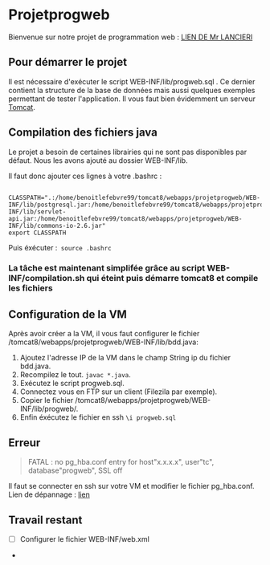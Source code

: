 # Projetprogweb

 Bienvenue sur notre projet de programmation web : [LIEN DE Mr LANCIERI](https://www.iut-info.univ-lille.fr/~lancieri/cours/progweb/)

## Pour démarrer le projet 

 Il est nécessaire d'exécuter le script WEB-INF/lib/progweb.sql . 
 Ce dernier contient la structure de la base de données mais aussi quelques exemples permettant de tester l'application.
 Il vous faut bien évidemment un serveur [Tomcat](https://tomcat.apache.org/download-70.cgi). 

## Compilation des fichiers java

 Le projet a besoin de certaines librairies qui ne sont pas disponibles par défaut. Nous les avons ajouté au dossier WEB-INF/lib.

 Il faut donc ajouter ces lignes à votre .bashrc : 
```
 CLASSPATH=".:/home/benoitlefebvre99/tomcat8/webapps/projetprogweb/WEB-INF/lib/postgresql.jar:/home/benoitlefebvre99/tomcat8/webapps/projetprogweb/WEB-INF/lib/servlet-api.jar:/home/benoitlefebvre99/tomcat8/webapps/projetprogweb/WEB-INF/lib/commons-io-2.6.jar"
export CLASSPATH
```


 Puis éxécuter :` source .bashrc`

### La tâche est maintenant simplifée grâce au script WEB-INF/compilation.sh qui éteint puis démarre tomcat8 et compile les fichiers 

## Configuration de la VM

 Après avoir créer a la VM, il vous faut configurer le fichier /tomcat8/webapps/projetprogweb/WEB-INF/lib/bdd.java:
 1.  Ajoutez l'adresse IP de la VM dans le champ String ip du fichier bdd.java.
 2.  Recompilez le tout. `javac *.java`.
 3.  Exécutez le script progweb.sql.
 4.  Connectez vous en FTP sur un client (Filezila par exemple).
 5.  Copier le fichier /tomcat8/webapps/projetprogweb/WEB-INF/lib/progweb/.
 6.  Enfin éxécutez le fichier en ssh `\i progweb.sql`
 
## Erreur 
>  FATAL : no pg_hba.conf entry for host"x.x.x.x", user"tc", database"progweb", SSL off

Il faut se connecter en ssh sur votre VM et modifier le fichier pg_hba.conf.
Lien de dépannage : [lien](https://confluence.atlassian.com/jirakb/error-connecting-to-database-fatal-no-pg_hba-conf-entry-for-host-x-x-x-x-user-jiradbuser-database-jiradb-ssl-off-950801726.html)

## Travail restant
* [ ]  Configurer le fichier WEB-INF/web.xml
* 